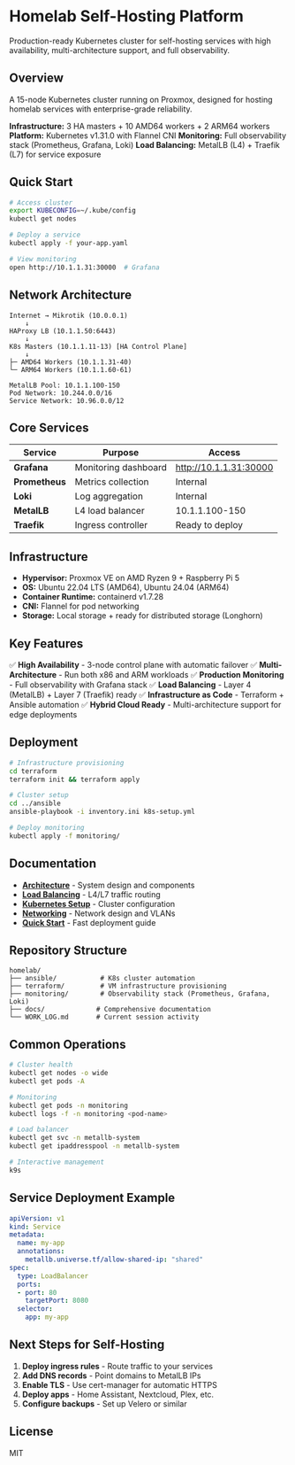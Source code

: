 # Homelab Self-Hosting Platform

Production-ready Kubernetes cluster for self-hosting services with high availability, multi-architecture support, and full observability.

## Overview

A 15-node Kubernetes cluster running on Proxmox, designed for hosting homelab services with enterprise-grade reliability.

**Infrastructure:** 3 HA masters + 10 AMD64 workers + 2 ARM64 workers
**Platform:** Kubernetes v1.31.0 with Flannel CNI
**Monitoring:** Full observability stack (Prometheus, Grafana, Loki)
**Load Balancing:** MetalLB (L4) + Traefik (L7) for service exposure

## Quick Start

```bash
# Access cluster
export KUBECONFIG=~/.kube/config
kubectl get nodes

# Deploy a service
kubectl apply -f your-app.yaml

# View monitoring
open http://10.1.1.31:30000  # Grafana
```

## Network Architecture

```
Internet → Mikrotik (10.0.0.1)
    ↓
HAProxy LB (10.1.1.50:6443)
    ↓
K8s Masters (10.1.1.11-13) [HA Control Plane]
    ↓
├─ AMD64 Workers (10.1.1.31-40)
└─ ARM64 Workers (10.1.1.60-61)

MetalLB Pool: 10.1.1.100-150
Pod Network: 10.244.0.0/16
Service Network: 10.96.0.0/12
```

## Core Services

| Service | Purpose | Access |
|---------|---------|--------|
| **Grafana** | Monitoring dashboard | http://10.1.1.31:30000 |
| **Prometheus** | Metrics collection | Internal |
| **Loki** | Log aggregation | Internal |
| **MetalLB** | L4 load balancer | 10.1.1.100-150 |
| **Traefik** | Ingress controller | Ready to deploy |

## Infrastructure

- **Hypervisor:** Proxmox VE on AMD Ryzen 9 + Raspberry Pi 5
- **OS:** Ubuntu 22.04 LTS (AMD64), Ubuntu 24.04 (ARM64)
- **Container Runtime:** containerd v1.7.28
- **CNI:** Flannel for pod networking
- **Storage:** Local storage + ready for distributed storage (Longhorn)

## Key Features

✅ **High Availability** - 3-node control plane with automatic failover
✅ **Multi-Architecture** - Run both x86 and ARM workloads
✅ **Production Monitoring** - Full observability with Grafana stack
✅ **Load Balancing** - Layer 4 (MetalLB) + Layer 7 (Traefik) ready
✅ **Infrastructure as Code** - Terraform + Ansible automation
✅ **Hybrid Cloud Ready** - Multi-architecture support for edge deployments

## Deployment

```bash
# Infrastructure provisioning
cd terraform
terraform init && terraform apply

# Cluster setup
cd ../ansible
ansible-playbook -i inventory.ini k8s-setup.yml

# Deploy monitoring
kubectl apply -f monitoring/
```

## Documentation

- **[Architecture](docs/architecture.md)** - System design and components
- **[Load Balancing](docs/load-balancing-architecture.md)** - L4/L7 traffic routing
- **[Kubernetes Setup](docs/k8s.md)** - Cluster configuration
- **[Networking](docs/networking.md)** - Network design and VLANs
- **[Quick Start](docs/quick-start.md)** - Fast deployment guide

## Repository Structure

```
homelab/
├── ansible/           # K8s cluster automation
├── terraform/         # VM infrastructure provisioning
├── monitoring/        # Observability stack (Prometheus, Grafana, Loki)
├── docs/             # Comprehensive documentation
└── WORK_LOG.md       # Current session activity
```

## Common Operations

```bash
# Cluster health
kubectl get nodes -o wide
kubectl get pods -A

# Monitoring
kubectl get pods -n monitoring
kubectl logs -f -n monitoring <pod-name>

# Load balancer
kubectl get svc -n metallb-system
kubectl get ipaddresspool -n metallb-system

# Interactive management
k9s
```

## Service Deployment Example

```yaml
apiVersion: v1
kind: Service
metadata:
  name: my-app
  annotations:
    metallb.universe.tf/allow-shared-ip: "shared"
spec:
  type: LoadBalancer
  ports:
  - port: 80
    targetPort: 8080
  selector:
    app: my-app
```

## Next Steps for Self-Hosting

1. **Deploy ingress rules** - Route traffic to your services
2. **Add DNS records** - Point domains to MetalLB IPs
3. **Enable TLS** - Use cert-manager for automatic HTTPS
4. **Deploy apps** - Home Assistant, Nextcloud, Plex, etc.
5. **Configure backups** - Set up Velero or similar

## License

MIT
